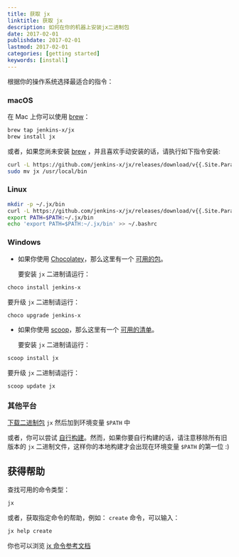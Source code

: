 ```yaml
---
title: 获取 jx
linktitle: 获取 jx
description: 如何在你的机器上安装jx二进制包
date: 2017-02-01
publishdate: 2017-02-01
lastmod: 2017-02-01
categories: [getting started]
keywords: [install]
---
```


根据你的操作系统选择最适合的指令：

### macOS

在 Mac 上你可以使用 [brew](https://brew.sh/)：

```sh
brew tap jenkins-x/jx
brew install jx
```

或者，如果您尚未安装 [brew](https://brew.sh/) ，并且喜欢手动安装的话，请执行如下指令安装:

```sh
curl -L https://github.com/jenkins-x/jx/releases/download/v{{.Site.Params.release}}/jx-darwin-amd64.tar.gz | tar xzv
sudo mv jx /usr/local/bin
```

### Linux

```sh
mkdir -p ~/.jx/bin
curl -L https://github.com/jenkins-x/jx/releases/download/v{{.Site.Params.release}}/jx-linux-amd64.tar.gz | tar xzv -C ~/.jx/bin
export PATH=$PATH:~/.jx/bin
echo 'export PATH=$PATH:~/.jx/bin' >> ~/.bashrc
```

### Windows

- 如果你使用 [Chocolatey](https://chocolatey.org/)，那么这里有一个 [可用的包](https://chocolatey.org/packages/jenkins-x)。

  要安装 `jx` 二进制请运行：

```sh
choco install jenkins-x
```

  要升级 `jx` 二进制请运行：

```sh
choco upgrade jenkins-x
```

- 如果你使用 [scoop](https://scoop.sh)，那么这里有一个 [可用的清单](https://github.com/lukesampson/scoop/blob/master/bucket/jx.json)。

  要安装 `jx` 二进制请运行：

```sh
scoop install jx
```

  要升级 `jx` 二进制请运行：

```sh
scoop update jx
```

### 其他平台

[下载二进制包](https://github.com/jenkins-x/jx/releases) `jx` 然后加到环境变量 `$PATH` 中

或者，你可以尝试 [自行构建](https://github.com/jenkins-x/jx/blob/master/docs/contributing/hacking.md)。然而，如果你要自行构建的话，请注意移除所有旧版本的 `jx` 二进制文件，这样你的本地构建才会出现在环境变量 `$PATH` 的第一位 :)

## 获得帮助

查找可用的命令类型：

```sh
jx
```

或者，获取指定命令的帮助，例如： `create` 命令，可以输入：

```sh
jx help create
```

你也可以浏览 [jx 命令参考文档](/commands/jx)
